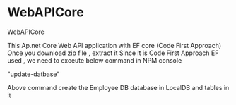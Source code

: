 # WebAPICore
WebAPICore

This Ap.net Core Web API application with EF core (Code First Approach)
Once  you download zip file , extract it 
Since it is Code First Approach EF used , we need to exceute below command in NPM console

"update-datbase"

Above command create the Employee DB database in LocalDB and tables in it

